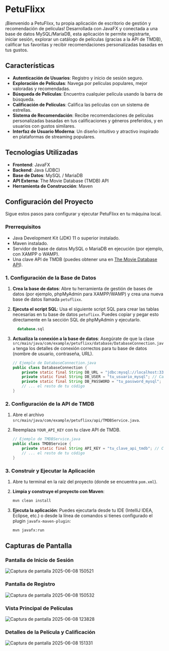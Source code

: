 # PetuFlixx

¡Bienvenido a PetuFlixx, tu propia aplicación de escritorio de gestión y recomendación de películas! Desarrollada con JavaFX y conectada a una base de datos MySQL/MariaDB, esta aplicación te permite registrarte, iniciar sesión, explorar un catálogo de películas (gracias a la API de TMDB), calificar tus favoritas y recibir recomendaciones personalizadas basadas en tus gustos.

## Características

-   **Autenticación de Usuarios**: Registro y inicio de sesión seguro.
-   **Exploración de Películas**: Navega por películas populares, mejor valoradas y recomendadas.
-   **Búsqueda de Películas**: Encuentra cualquier película usando la barra de búsqueda.
-   **Calificación de Películas**: Califica las películas con un sistema de estrellas.
-   **Sistema de Recomendación**: Recibe recomendaciones de películas personalizadas basadas en tus calificaciones y géneros preferidos, y en usuarios con gustos similares.
-   **Interfaz de Usuario Moderna**: Un diseño intuitivo y atractivo inspirado en plataformas de streaming populares.

## Tecnologías Utilizadas

-   **Frontend**: JavaFX
-   **Backend**: Java (JDBC)
-   **Base de Datos**: MySQL / MariaDB
-   **API Externa**: The Movie Database (TMDB) API
-   **Herramienta de Construcción**: Maven

## Configuración del Proyecto

Sigue estos pasos para configurar y ejecutar PetuFlixx en tu máquina local.

### Prerrequisitos

-   Java Development Kit (JDK) 11 o superior instalado.
-   Maven instalado.
-   Servidor de base de datos MySQL o MariaDB en ejecución (por ejemplo, con XAMPP o WAMP).
-   Una clave API de TMDB (puedes obtener una en [The Movie Database API](https://www.themoviedb.org/documentation/api)).

### 1. Configuración de la Base de Datos

1.  **Crea la base de datos**:
    Abre tu herramienta de gestión de bases de datos (por ejemplo, phpMyAdmin para XAMPP/WAMP) y crea una nueva base de datos llamada `petuflixx`.

2.  **Ejecuta el script SQL**:
    Usa el siguiente script SQL para crear las tablas necesarias en tu base de datos `petuflixx`. Puedes copiar y pegar esto directamente en la sección SQL de phpMyAdmin y ejecutarlo.

    ```sql
      database.sql
    ```

3.  **Actualiza la conexión a la base de datos**:
    Asegúrate de que la clase `src/main/java/com/example/petuflixx/database/DatabaseConnection.java` tenga los detalles de conexión correctos para tu base de datos (nombre de usuario, contraseña, URL).

    ```java
    // Ejemplo de DatabaseConnection.java
    public class DatabaseConnection {
        private static final String DB_URL = "jdbc:mysql://localhost:3306/petuflixx?useSSL=false&allowPublicKeyRetrieval=true";
        private static final String DB_USER = "tu_usuario_mysql"; // Cambia esto
        private static final String DB_PASSWORD = "tu_password_mysql"; // Cambia esto
        // ... el resto de tu código
    }
    ```

### 2. Configuración de la API de TMDB

1.  Abre el archivo `src/main/java/com/example/petuflixx/api/TMDBService.java`.
2.  Reemplaza `YOUR_API_KEY` con tu clave API de TMDB.

    ```java
    // Ejemplo de TMDBService.java
    public class TMDBService {
        private static final String API_KEY = "tu_clave_api_tmdb"; // Cambia esto
        // ... el resto de tu código
    }
    ```

### 3. Construir y Ejecutar la Aplicación

1.  Abre tu terminal en la raíz del proyecto (donde se encuentra `pom.xml`).
2.  **Limpia y construye el proyecto con Maven**:
    ```bash
    mvn clean install
    ```
3.  **Ejecuta la aplicación**:
    Puedes ejecutarla desde tu IDE (IntelliJ IDEA, Eclipse, etc.) o desde la línea de comandos si tienes configurado el plugin `javafx-maven-plugin`:

    ```bash
    mvn javafx:run
    ```

## Capturas de Pantalla

### Pantalla de Inicio de Sesión

![Captura de pantalla 2025-06-08 150521](https://github.com/user-attachments/assets/3aee49ec-733f-4bb9-a039-c21fc98a2027)


### Pantalla de Registro

![Captura de pantalla 2025-06-08 150532](https://github.com/user-attachments/assets/2c4d8fc1-1861-4675-b107-8f41acca42bd)

### Vista Principal de Películas

![Captura de pantalla 2025-06-08 123828](https://github.com/user-attachments/assets/ec18c316-4ea3-4608-a150-583a3f82898b)


### Detalles de la Película y Calificación

![Captura de pantalla 2025-06-08 151331](https://github.com/user-attachments/assets/fdcc014c-d980-459d-9395-6bb3e78e9dde)

